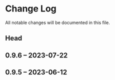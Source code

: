 # Change Log

All notable changes will be documented in this file.

## Head

## 0.9.6 &ndash; 2023-07-22

## 0.9.5 &ndash; 2023-06-12
